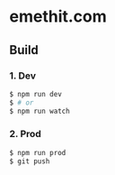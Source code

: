 # emethit.com

## Build

### 1. Dev

```bash
$ npm run dev
$ # or
$ npm run watch
```

### 2. Prod

```bash
$ npm run prod
$ git push
```
